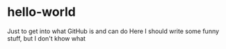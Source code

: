 # hello-world
Just to get into what GitHub is and can do
Here I should write some funny stuff, but I don't khow what
